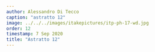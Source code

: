 ```yaml
---
author: Alessandro Di Tecco
caption: "astratto 12"
image: ../../../images/itakepictures/itp-ph-17-wd.jpg
order: 12
timestamp: 7 Sep 2020
title: "Astratto 12"
---
```

